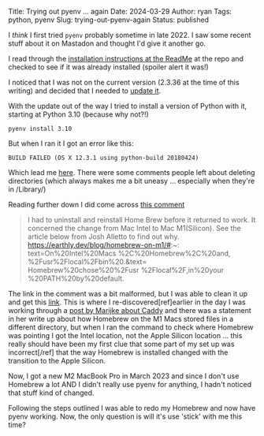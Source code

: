 Title: Trying out pyenv ... again
Date: 2024-03-29
Author: ryan
Tags: python, pyenv
Slug: trying-out-pyenv-again
Status: published

I *think* I first tried `pyenv` probably sometime in late 2022. I saw some recent stuff about it on Mastadon and thought I'd give it another go.

I read through the [installation instructions at the ReadMe](https://github.com/pyenv/pyenv/#installation) at the repo and checked to see if it was already installed (spoiler alert it was!)

I noticed that I was not on the current version (2.3.36 at the time of this writing) and decided that I needed to [update it](https://docs.brew.sh/FAQ#how-do-i-update-my-local-packages).

With the update out of the way I tried to install a version of Python with it, starting at Python 3.10 (because why not?!)

```
pyenv install 3.10
```

But when I ran it I got an error like this:

```
BUILD FAILED (OS X 12.3.1 using python-build 20180424)
```

Which lead me [here](https://github.com/pyenv/pyenv/issues/2343). There were some comments people left about deleting directories (which always makes me a bit uneasy ... especially when they're in /Library/)

Reading further down I did come across [this comment](https://github.com/pyenv/pyenv/issues/2343#issuecomment-1627994171)

> I had to uninstall and reinstall Home Brew before it returned to work. It concerned the change from Mac Intel to Mac M1(Silicon).
> See the article below from Josh Alletto to find out why. https://earthly.dev/blog/homebrew-on-m1/#:~:
text=On%20Intel%20Macs
%2C%20Homebrew%2C%20and,
%2Fusr%2Flocal%2Fbin%20.&text=
Homebrew%20chose%20%2Fusr
%2Flocal%2F,in%20your
%20PATH%20by%20default.

The link in the comment was a bit malformed, but I was able to clean it up and get this [link](https://earthly.dev/blog/homebrew-on-m1/). This is where I re-discovered[ref]earlier in the day I was working through a [post by Marijke about Caddy](https://marijkeluttekes.dev/blog/articles/2024/03/25/custom-localhost-urls-with-caddyfile-on-macos/) and there was a statement in her write up about how Homebrew on the M1 Macs stored files in a different directory, but when I ran the command to check where Homebrew was pointing I got the Intel location, not the Apple Silicon location ... this really should have been my first clue that some part of my set up was incorrect[/ref] that the way Homebrew is installed changed with the transition to the Apple Silicon.

Now, I got a new M2 MacBook Pro in March 2023 and since I don't use Homebrew a lot AND I didn't really use pyenv for anything, I hadn't noticed that stuff kind of changed.

Following the steps outlined I was able to redo my Homebrew and now have pyenv working. Now, the only question is will it's use 'stick' with me this time?
